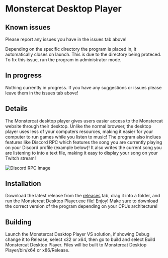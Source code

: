 # Monstercat Desktop Player
## Known issues
Please report any issues you have in the issues tab above!

Depending on the specific directory the program is placed in, it automatically closes on launch. This is due to the directory being proteced. To fix this issue, run the program in administrator mode.

## In progress
Nothing currently in progress. If you have any suggestions or issues please leave them in the issues tab above!

## Details
The Monstercat desktop player gives users easier access to the Monstercat website through their desktop. Unlike the normal browser, the desktop player uses less of your computers resources, making it easier for your computer to run games while you listen to music! The program also inclues features like Discord RPC which features the song you are currently playing on your Discord profile (example below)! It also writes the current song you are listening to into a text file, making it easy to display your song on your Twitch stream!

![Discord RPC Image](https://i.imgur.com/uxKxcjS.png)

## Installation
Download the latest release from the [releases](https://github.com/Xuxiym/Monstecat-Desktop-Player/releases) tab, drag it into a folder, and run the Monstercat Desktop Player.exe file! Enjoy! Make sure to download the correct version of the program depending on your CPUs architecture!

## Building
Launch the Monstercat Desktop Player VS solution, if showing Debug change it to Release, select x32 or x64, then go to build and select Build Monstercat Desktop Player. Files will be built to Monstercat Desktop Player/bin/x64 or x86/Release.